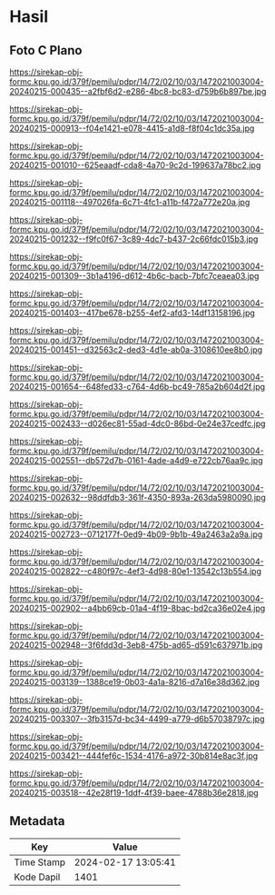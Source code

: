 # Hasil

## Foto C Plano

https://sirekap-obj-formc.kpu.go.id/379f/pemilu/pdpr/14/72/02/10/03/1472021003004-20240215-000435--a2fbf6d2-e286-4bc8-bc83-d759b6b897be.jpg

https://sirekap-obj-formc.kpu.go.id/379f/pemilu/pdpr/14/72/02/10/03/1472021003004-20240215-000913--f04e1421-e078-4415-a1d8-f8f04c1dc35a.jpg

https://sirekap-obj-formc.kpu.go.id/379f/pemilu/pdpr/14/72/02/10/03/1472021003004-20240215-001010--625eaadf-cda8-4a70-9c2d-199637a78bc2.jpg

https://sirekap-obj-formc.kpu.go.id/379f/pemilu/pdpr/14/72/02/10/03/1472021003004-20240215-001118--497026fa-6c71-4fc1-a11b-f472a772e20a.jpg

https://sirekap-obj-formc.kpu.go.id/379f/pemilu/pdpr/14/72/02/10/03/1472021003004-20240215-001232--f9fc0f67-3c89-4dc7-b437-2c66fdc015b3.jpg

https://sirekap-obj-formc.kpu.go.id/379f/pemilu/pdpr/14/72/02/10/03/1472021003004-20240215-001309--3b1a4196-d612-4b6c-bacb-7bfc7ceaea03.jpg

https://sirekap-obj-formc.kpu.go.id/379f/pemilu/pdpr/14/72/02/10/03/1472021003004-20240215-001403--417be678-b255-4ef2-afd3-14df13158196.jpg

https://sirekap-obj-formc.kpu.go.id/379f/pemilu/pdpr/14/72/02/10/03/1472021003004-20240215-001451--d32563c2-ded3-4d1e-ab0a-3108610ee8b0.jpg

https://sirekap-obj-formc.kpu.go.id/379f/pemilu/pdpr/14/72/02/10/03/1472021003004-20240215-001654--648fed33-c764-4d6b-bc49-785a2b604d2f.jpg

https://sirekap-obj-formc.kpu.go.id/379f/pemilu/pdpr/14/72/02/10/03/1472021003004-20240215-002433--d026ec81-55ad-4dc0-86bd-0e24e37cedfc.jpg

https://sirekap-obj-formc.kpu.go.id/379f/pemilu/pdpr/14/72/02/10/03/1472021003004-20240215-002551--db572d7b-0161-4ade-a4d9-e722cb76aa9c.jpg

https://sirekap-obj-formc.kpu.go.id/379f/pemilu/pdpr/14/72/02/10/03/1472021003004-20240215-002632--98ddfdb3-361f-4350-893a-263da5980090.jpg

https://sirekap-obj-formc.kpu.go.id/379f/pemilu/pdpr/14/72/02/10/03/1472021003004-20240215-002723--0712177f-0ed9-4b09-9b1b-49a2463a2a9a.jpg

https://sirekap-obj-formc.kpu.go.id/379f/pemilu/pdpr/14/72/02/10/03/1472021003004-20240215-002822--c480f97c-4ef3-4d98-80e1-13542c13b554.jpg

https://sirekap-obj-formc.kpu.go.id/379f/pemilu/pdpr/14/72/02/10/03/1472021003004-20240215-002902--a4bb69cb-01a4-4f19-8bac-bd2ca36e02e4.jpg

https://sirekap-obj-formc.kpu.go.id/379f/pemilu/pdpr/14/72/02/10/03/1472021003004-20240215-002948--3f6fdd3d-3eb8-475b-ad65-d591c637971b.jpg

https://sirekap-obj-formc.kpu.go.id/379f/pemilu/pdpr/14/72/02/10/03/1472021003004-20240215-003139--1388ce19-0b03-4a1a-8216-d7a16e38d362.jpg

https://sirekap-obj-formc.kpu.go.id/379f/pemilu/pdpr/14/72/02/10/03/1472021003004-20240215-003307--3fb3157d-bc34-4499-a779-d6b57038797c.jpg

https://sirekap-obj-formc.kpu.go.id/379f/pemilu/pdpr/14/72/02/10/03/1472021003004-20240215-003421--444fef6c-1534-4176-a972-30b814e8ac3f.jpg

https://sirekap-obj-formc.kpu.go.id/379f/pemilu/pdpr/14/72/02/10/03/1472021003004-20240215-003518--42e28f19-1ddf-4f39-baee-4788b36e2818.jpg


## Metadata

| Key        | Value               |
| ---------- | ------------------- |
| Time Stamp | 2024-02-17 13:05:41 |
| Kode Dapil | 1401                |



